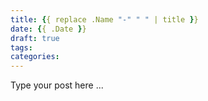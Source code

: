 ```yaml
---
title: {{ replace .Name "-" " " | title }}
date: {{ .Date }}
draft: true
tags:
categories:
---
```


Type your post here ...
